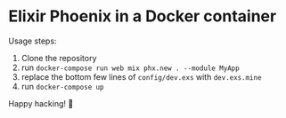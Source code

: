 # Elixir Phoenix in a Docker container

Usage steps:
  1. Clone the repository
  2. run `docker-compose run web mix phx.new . --module MyApp`
  3. replace the bottom few lines of `config/dev.exs` with `dev.exs.mine`
  4. run `docker-compose up`

Happy hacking! 🤖
